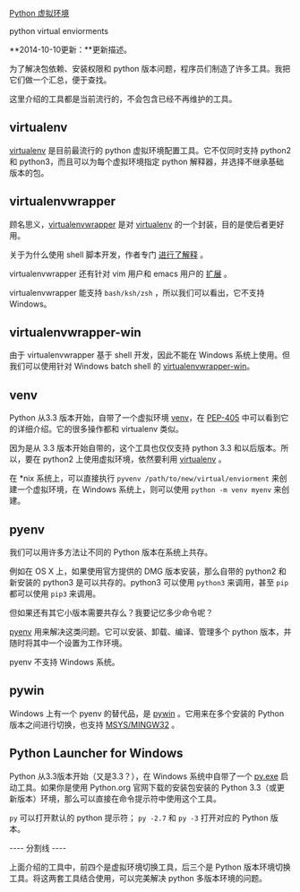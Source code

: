 [Python 虚拟环境](http://zengrong.net/post/2167.htm)

python virtual enviorments

**2014-10-10更新：**更新描述。

为了解决包依赖、安装权限和 python 版本问题，程序员们制造了许多工具。我把它们做一个汇总，便于查找。

这里介绍的工具都是当前流行的，不会包含已经不再维护的工具。<!--more-->

## virtualenv

[virtualenv][2] 是目前最流行的 python 虚拟环境配置工具。它不仅同时支持 python2 和 python3，而且可以为每个虚拟环境指定 python 解释器，并选择不继承基础版本的包。

## virtualenvwrapper

顾名思义，[virtualenvwrapper][6] 是对 [virtualenv][2] 的一个封装，目的是使后者更好用。

关于为什么使用 shell 脚本开发，作者专门 [进行了解释][9] 。

virtualenvwrapper 还有针对 vim 用户和 emacs 用户的 [扩展][8] 。

virtualenvwrapper 能支持 `bash/ksh/zsh` ，所以我们可以看出，它不支持 Windows。

## virtualenvwrapper-win

由于 virtualenvwrapper 基于 shell 开发，因此不能在 Windows 系统上使用。但我们可以使用针对 Windows batch shell 的 [virtualenvwrapper-win][7]。

## venv

Python 从3.3 版本开始，自带了一个虚拟环境 [venv][1]，在 [PEP-405][3] 中可以看到它的详细介绍。它的很多操作都和 virtualenv 类似。

因为是从 3.3 版本开始自带的，这个工具也仅仅支持 python 3.3 和以后版本。所以，要在 python2 上使用虚拟环境，依然要利用 [virtualenv][2] 。

在 *nix 系统上，可以直接执行 `pyvenv /path/to/new/virtual/enviorment` 来创建一个虚拟环境，在 Windows 系统上，则可以使用 `python -m venv myenv` 来创建。

## pyenv

我们可以用许多方法让不同的 Python 版本在系统上共存。

例如在 OS X 上，如果使用官方提供的 DMG 版本安装，那么自带的 python2 和新安装的 python3 是可以共存的。python3 可以使用 `python3` 来调用，甚至 `pip` 都可以使用 `pip3` 来调用。

但如果还有其它小版本需要共存么？我要记忆多少命令呢？

[pyenv][5] 用来解决这类问题。它可以安装、卸载、编译、管理多个 python 版本，并随时将其中一个设置为工作环境。

pyenv 不支持 Windows 系统。 

## pywin

Windows 上有一个 pyenv 的替代品，是 [pywin][10] 。它用来在多个安装的 Python 版本之间进行切换，也支持 [MSYS/MINGW32][11] 。

## Python Launcher for Windows

Python 从3.3版本开始（又是3.3？），在 Windows 系统中自带了一个 [py.exe][12] 启动工具。如果你是使用 Python.org 官网下载的安装包安装的 Python 3.3（或更新版本）环境，那么可以直接在命令提示符中使用这个工具。

`py` 可以打开默认的 python 提示符； `py -2.7` 和 `py -3` 打开对应的 Python 版本。

---- 分割线 ----

上面介绍的工具中，前四个是虚拟环境切换工具，后三个是 Python 版本环境切换工具。将这两套工具结合使用，可以完美解决 python 多版本环境的问题。

[1]: https://docs.python.org/3/library/venv.html
[2]: http://www.virtualenv.org/
[3]: http://legacy.python.org/dev/peps/pep-0405/
[5]: https://github.com/yyuu/pyenv
[6]: https://bitbucket.org/dhellmann/virtualenvwrapper
[7]: https://pypi.python.org/pypi/virtualenvwrapper-win
[8]: http://virtualenvwrapper.readthedocs.org/en/latest/extensions.html
[9]: http://virtualenvwrapper.readthedocs.org/en/latest/design.html
[10]: https://github.com/davidmarble/pywin
[11]: http://zengrong.net/post/1557.htm
[12]: https://docs.python.org/3/using/windows.html#launcher

